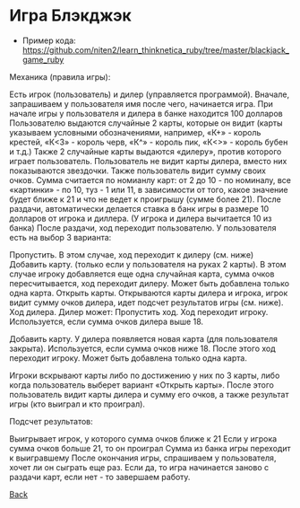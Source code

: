 # Игра Блэкджэк

- Пример кода: https://github.com/niten2/learn_thinknetica_ruby/tree/master/blackjack_game_ruby

Механика (правила игры):

Есть игрок (пользователь) и дилер (управляется программой). Вначале, запрашиваем у пользователя имя после чего, начинается игра. При начале игры у пользователя и дилера в банке находится 100 долларов Пользователю выдаются случайные 2 карты, которые он видит (карты указываем условными обозначениями, например, «К+» - король крестей, «К<3» - король черв, «К^» - король пик, «К<>» - король бубен и т.д.)
Также 2 случайные карты выдаются «дилеру», против которого играет пользователь. Пользователь не видит карты дилера, вместо них показываются звездочки.
Также пользователь видит сумму своих очков. Сумма считается по номианлу карт: от 2 до 10 - по номиналу, все «картинки» - по 10, туз - 1 или 11, в зависимости от того, какое значение будет ближе к 21 и что не ведет к проигрышу (сумме более 21).
После раздачи, автоматически делается ставка в банк игры в размере 10 долларов от игрока и диллера. (У игрока и дилера вычитается 10 из банка)
После раздачи, ход переходит пользователю. У пользователя есть на выбор 3 варианта:

Пропустить. В этом случае, ход переходит к дилеру (см. ниже)
Добавить карту. (только если у пользователя на руках 2 карты). В этом случае игроку добавляется еще одна случайная карта, сумма очков пересчитывается, ход переходит дилеру. Может быть добавлена только одна карта.
Открыть карты. Открываются карты дилера и игрока, игрок видит сумму очков дилера, идет подсчет результатов игры (см. ниже). Ход дилера. Дилер может:
Пропустить ход. Ход переходит игроку. Используется, если сумма очков дилера выше 18.

Добавить карту. У дилера появляется новая карта (для пользователя закрыта). Используется, если сумма очков ниже 18. После этого ход переходит игроку. Может быть добавлена только одна карта.

Игроки вскрывают карты либо по достижению у них по 3 карты, либо когда пользователь выберет вариант «Открыть карты». После этого пользователь видит карты дилера и сумму его очков, а также результат игры (кто выиграл и кто проиграл).

Подсчет результатов:

Выигрывает игрок, у которого сумма очков ближе к 21
Если у игрока сумма очков больше 21, то он проиграл
Сумма из банка игры переходит к выигравшему
После окончания игры, спрашиваем у пользователя, хочет ли он сыграть еще раз. Если да, то игра начинается заново с раздачи карт, если нет - то завершаем работу.

[Back](https://github.com/niten2/test_tasks)
